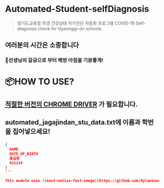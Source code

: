 # Automated-Student-selfDiagnosis
 >경기도교육청 학생 건강상태 자가진단 자동화 프로그램
 >COVID-19 Self-diagnosis check for Gyeonggi-do schools
## 여러분의 시간은 소중합니다
### 👋선생님의 갈굼으로 부터 해방 아침을 기분좋게!


# 📦HOW TO USE?
## [적절한 버전의 CHROME DRIVER](https://chromedriver.chromium.org/downloads) 가 필요합니다.
## automated_jagajindan_stu_data.txt에 이름과 학번을 집어넣으세요!
###
```json
{
  NAME
  DATE_OF_BIRTH
  홍길동
  031224
}
'''

This module uses [react-native-fast-image](https://github.com/DylanVann/react-native-fast-image) for rendering images, so you should install it first besides with `react` and `react-native`.
